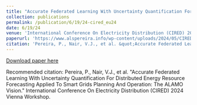 ```yaml
---
title: "Accurate Federated Learning With Uncertainty Quantification For Distributed Energy Resource Forecasting Applied To Smart Grids Planning And Operation: The ALAMO Vision"
collection: publications
permalink: /publication/6/19/24-cired_eu24
date: 6/19/24
venue: 'International Conference On Electricity Distribution (CIRED) 2024 Vienna Workshop.'
paperurl: 'https://www.alspereira.info/wp-content/uploads/2024/05/CIRED-2024.pdf'
citation: 'Pereira, P., Nair, V.J., et al. &quot;Accurate Federated Learning With Uncertainty Quantification For Distributed Energy Resource Forecasting Applied To Smart Grids Planning And Operation: The ALAMO Vision.&quot; International Conference On Electricity Distribution (CIRED) 2024 Vienna Workshop.'
---
```


<a href='https://www.alspereira.info/wp-content/uploads/2024/05/CIRED-2024.pdf'>Download paper here</a>

Recommended citation: Pereira, P., Nair, V.J., et al. "Accurate Federated Learning With Uncertainty Quantification For Distributed Energy Resource Forecasting Applied To Smart Grids Planning And Operation: The ALAMO Vision." International Conference On Electricity Distribution (CIRED) 2024 Vienna Workshop.